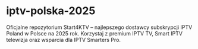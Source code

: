 # iptv-polska-2025
Oficjalne repozytorium Start4KTV – najlepszego dostawcy subskrypcji IPTV Poland w Polsce na 2025 rok. Korzystaj z premium IPTV TV, Smart IPTV telewizja oraz wsparcia dla IPTV Smarters Pro.
